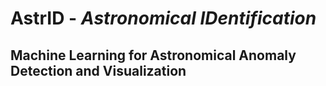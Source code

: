 # **AstrID** - *Astronomical IDentification*
## Machine Learning for Astronomical Anomaly Detection and Visualization
